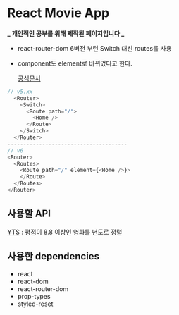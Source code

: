 # React Movie App

**_ 개인적인 공부를 위해 제작된 페이지입니다 _**

- react-router-dom 6버전 부턴 Switch 대신 routes를 사용
- component도 element로 바뀌었다고 한다.

  [공식문서](https://reactrouter.com/docs/en/v6/upgrading/v5#upgrade-all-switch-elements-to-routes)

```js
// v5.xx
  <Router>
    <Switch>
      <Route path="/">
        <Home />
      </Route>
    </Switch>
  </Router>
--------------------------------------
// v6
<Router>
  <Routes>
    <Route path="/" element={<Home />}>
    </Route>
  </Routes>
</Router>

```

## 사용할 API

[YTS](https://yts.mx/api) :
평점이 8.8 이상인 영화를 년도로 정렬

## 사용한 dependencies

- react
- react-dom
- react-router-dom
- prop-types
- styled-reset
